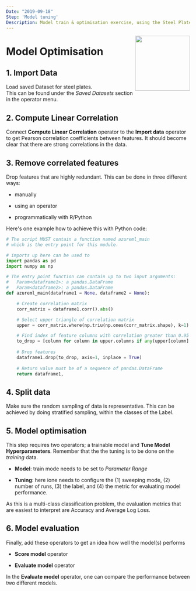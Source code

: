 ```yaml
---
Date: "2019-09-18"
Step: 'Model tuning'
Description: Model train & optimisation exercise, using the Steel Plates data.
---
```

  
<img src="https://encrypted-tbn0.gstatic.com/images?q=tbn:ANd9GcRe28kRsvMfHCz-rQz5oZgtVJhks1S6_W5W0WRcudlJf3_WVS5J" width="150" style="float:right;"/>

# Model Optimisation
  
## 1. Import Data

Load saved Dataset for steel plates. <br />
This can be found under the *Saved Datasets* section in the operator menu.

## 2. Compute Linear Correlation
<p>Connect <b>Compute Linear Correlation</b> operator to the 
<b>Import data</b> operator to get Pearson correlation coefficients between features. It should become clear that there are strong correlations in the data.</p>

## 3. Remove correlated features
<p>Drop features that are highly redundant. This can be 
done in three different ways:</p>

-  manually

- using an operator

- programmatically with R/Python

Here's one example how to achieve this with Python code:

```python
# The script MUST contain a function named azureml_main
# which is the entry point for this module.

# imports up here can be used to 
import pandas as pd
import numpy as np

# The entry point function can contain up to two input arguments:
#   Param<dataframe1>: a pandas.DataFrame
#   Param<dataframe2>: a pandas.DataFrame
def azureml_main(dataframe1 = None, dataframe2 = None):

    # Create correlation matrix
    corr_matrix = dataframe1.corr().abs()

    # Select upper triangle of correlation matrix
    upper = corr_matrix.where(np.triu(np.ones(corr_matrix.shape), k=1).astype(np.bool))

    # Find index of feature columns with correlation greater than 0.95
    to_drop = [column for column in upper.columns if any(upper[column] > 0.95)]
    
    # Drop features 
    dataframe1.drop(to_drop, axis=1, inplace = True)
    
    # Return value must be of a sequence of pandas.DataFrame
    return dataframe1,
```

## 4. Split data
<p>Make sure the random sampling of data is representative. 
This can be achieved by doing stratified sampling, within 
the classes of the Label.</p>

## 5. Model optimisation
<p>This step requires two operators; a trainable model and
<b>Tune Model Hyperparameters</b>. Remember that the the tuning 
is to be done on the <i>training</i> data.</p>

- <b>Model</b>: train mode needs to be set to <i>Parameter Range</i>

- <b>Tuning</b>: here ione needs to configure the (1) sweeping mode, (2) number of runs, (3) the label, and (4) the metric for evaluating model performance.

<p>As this is a multi-class classification problem, 
the evaluation metrics that are easiest to interpret are 
Accuracy and Average Log Loss.</p>

## 6. Model evaluation
Finally, add these operators to get an idea how well the model(s) performs

- <b>Score model</b> operator

- <b>Evaluate model</b> operator

<p>In the <b>Evaluate model</b> operator, one can compare the
performance between two different models.</p>